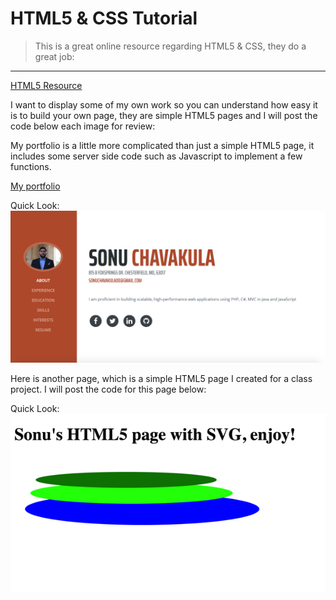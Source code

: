 # HTML5 & CSS Tutorial

> This is a great online resource regarding HTML5 & CSS, they do a great job: 
__________________________________________________________________________________________________________________________________________

[HTML5 Resource](https://www.w3schools.com/html/html5_intro.asp)



I want to display some of my own work so you can understand how easy it is to build your own page, they are simple HTML5 pages and I will post the code below each image for review:

My portfolio is a little more complicated than just a simple HTML5 page, it includes some server side code such as Javascript to implement a few functions.

[My portfolio](https://sonuchavakula.github.io/)

Quick Look: ![Portfolio](port.png)

Here is another page, which is a simple HTML5 page I created for a class project. I will post the code for this page below: 

Quick Look: ![HTML5](html5.png)
